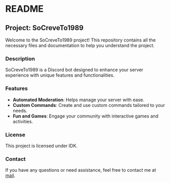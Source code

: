 # README

## Project: SoCreveTo1989

Welcome to the SoCreveTo1989 project! This repository contains all the necessary files and documentation to help you understand the project.

### Description

SoCreveTo1989 is a Discord bot designed to enhance your server experience with unique features and functionalities.


### Features

- **Automated Moderation**: Helps manage your server with ease.
- **Custom Commands**: Create and use custom commands tailored to your needs.
- **Fun and Games**: Engage your community with interactive games and activities.


### License

This project is licensed under IDK.

### Contact

If you have any questions or need assistance, feel free to contact me at [mail](mailto:damien.vaiton01@gmail.com).
